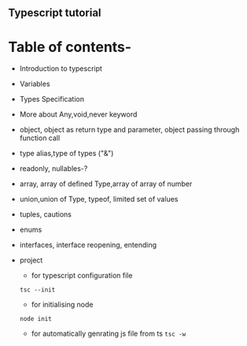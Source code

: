 ## Typescript tutorial

# Table of contents-

- Introduction to typescript
- Variables
- Types Specification
- More about Any,void,never keyword
- object, object as return type and parameter, object passing through function call
- type alias,type of types ("&")
- readonly, nullables-?
- array, array of defined Type,array of array of number
- union,union of Type, typeof, limited set of values
- tuples, cautions
- enums
- interfaces, interface reopening, entending

- project 
    * for typescript configuration file

    ```tsc --init```
    
    * for initialising node

    ```node init```
    
    * for automatically genrating js file from ts
    ```tsc -w```
